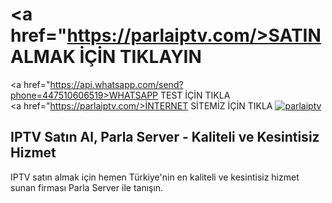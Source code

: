 # <a href="https://parlaiptv.com/>SATIN ALMAK İÇİN TIKLAYIN</a>
<a href="https://api.whatsapp.com/send?phone=447510606519>WHATSAPP TEST İÇİN TIKLA</a></br>
<a href="https://parlaiptv.com/>İNTERNET SİTEMİZ İÇİN TIKLA</a>
<a href="https://parlaiptv.com/"><img src="https://resmim.net/cdn/2025/02/24/NTi1kb.png" alt="parlaiptv" border="0" /></a>
<h2>IPTV Satın Al, Parla Server - Kaliteli ve Kesintisiz Hizmet</h2>
IPTV satın almak için hemen Türkiye'nin en kaliteli ve kesintisiz hizmet sunan firması Parla Server ile tanışın.
